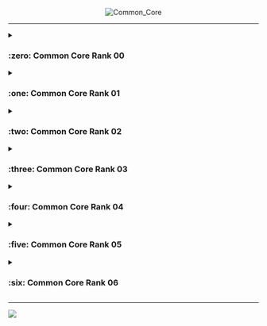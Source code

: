 <div align="center">
  
  ![Common_Core](https://i.ibb.co/2tM5g9q/o.gif)
</div>

---
<details>
<summary><h3>:zero: Common Core Rank 00</h3></summary>

<br>
  
| Project Name  |   Description  | Score                                                                                                           |
|:-------------:|---------------|-----------------------------------------------------------------------------------------------------------------|
| [**Libft**](https://github.com/emtraverso/Libft) | C - Solo Project  | [![etravers's 42 Libft Score](https://badge42.vercel.app/api/v2/clk6oyfv9002508mr8o9sufmp/project/2819697)](https://github.com/JaeSeoKim/badge42)

</details>

<details>
<summary><h3>:one: Common Core Rank 01</h3></summary>

<br>

| Project Name       | Description                          | Score |
|:------------------:|--------------------------------------|-------|
| **Born2BeRoot**    | Virtual Machine using Debian - Solo Project |[![etravers's 42 Born2beroot Score](https://badge42.vercel.app/api/v2/clk6oyfv9002508mr8o9sufmp/project/2847580)](https://github.com/JaeSeoKim/badge42)|
| [**Ft_printf**](https://github.com/emtraverso/Ft_printf/tree/main/Ft_printf)      | C - Solo Project                     | [![etravers's 42 ft_printf Score](https://badge42.vercel.app/api/v2/clk6oyfv9002508mr8o9sufmp/project/2839786)](https://github.com/JaeSeoKim/badge42) |
| [**Get_next_line**](https://github.com/emtraverso/Get_next_line/tree/main/Get_next_line)  | C - Solo Project                     |[![etravers's 42 get_next_line Score](https://badge42.vercel.app/api/v2/clk6oyfv9002508mr8o9sufmp/project/2843938)](https://github.com/JaeSeoKim/badge42) |

</details>

<details>
<summary><h3>:two: Common Core Rank 02</h3></summary>

<br>

| Project Name       | Description                          | Score |
|:------------------:|--------------------------------------|-------|
| [**MiniTalk**](https://github.com/emtraverso/Minitalk/tree/main/Minitalk) | C - Solo Project                     |[![etravers's 42 push_swap Score](https://badge42.vercel.app/api/v2/clk6oyfv9002508mr8o9sufmp/project/2889443)](https://github.com/JaeSeoKim/badge42)|
| [**So_Long**](https://github.com/emtraverso/So_long/tree/main/So_long) | C - Solo Project                     |[![etravers's 42 so_long Score](https://badge42.vercel.app/api/v2/clk6oyfv9002508mr8o9sufmp/project/2948622)](https://github.com/JaeSeoKim/badge42)|
| [**Push_Swap**](https://github.com/emtraverso/Push_swap/tree/main/Push_swap) | C - Solo Project                     |[![etravers's 42 push_swap Score](https://badge42.vercel.app/api/v2/clk6oyfv9002508mr8o9sufmp/project/2889443)](https://github.com/JaeSeoKim/badge42)|
| **Exam Rank 02**   | Exam                                 |[![etravers's 42 Exam Rank 02 Score](https://badge42.vercel.app/api/v2/clk6oyfv9002508mr8o9sufmp/project/2878904)](https://github.com/JaeSeoKim/badge42)|

</details>

<details>
<summary><h3>:three: Common Core Rank 03</h3></summary>

<br>

| Project Name       | Description                          | Score |
|:------------------:|--------------------------------------|-------|
| [**Philosophers**](https://github.com/emtraverso/Philosophers/tree/main/Philosophers) | C - Solo Project | [![etravers's 42 Philosophers Score](https://badge42.vercel.app/api/v2/clk6oyfv9002508mr8o9sufmp/project/3064833)](https://github.com/JaeSeoKim/badge42) |
| [**Minishell**](https://github.com/emtraverso/Minishell/tree/main/Minishell) | C - Group Project | [![etravers's 42 minishell Score](https://badge42.vercel.app/api/v2/clk6oyfv9002508mr8o9sufmp/project/3003488)](https://github.com/JaeSeoKim/badge42)|
| **Exam Rank 03**   | Exam                                 |[![etravers's 42 Exam Rank 03 Score](https://badge42.vercel.app/api/v2/clk6oyfv9002508mr8o9sufmp/project/3046736)](https://github.com/JaeSeoKim/badge42)|

</details>

<details>
<summary><h3>:four: Common Core Rank 04</h3></summary>

<br>

| Project Name       | Description                          | Score |
|:------------------:|--------------------------------------|-------|
| **NetPractice**    | Networking - Solo Project            |[![etravers's 42 NetPractice Score](https://badge42.vercel.app/api/v2/clk6oyfv9002508mr8o9sufmp/project/3095486)](https://github.com/JaeSeoKim/badge42)|
| [**Cub3D**](https://github.com/emtraverso/Cub_3D/tree/main/Cub3d) | C - Group Project |[![etravers's 42 cub3d Score](https://badge42.vercel.app/api/v2/clk6oyfv9002508mr8o9sufmp/project/3080528)](https://github.com/JaeSeoKim/badge42)|
| [**C++ Modules 00-04**](https://github.com/emtraverso/C-Modules-00-04) | C++ - Solo Projects               |[![etravers's 42 CPP Module 01 Score](https://badge42.vercel.app/api/v2/clk6oyfv9002508mr8o9sufmp/project/3084265)](https://github.com/JaeSeoKim/badge42)|
| **Exam Rank 04**   | Exam                                 |[![etravers's 42 CPP Module 01 Score](https://badge42.vercel.app/api/v2/clk6oyfv9002508mr8o9sufmp/project/3084265)](https://github.com/JaeSeoKim/badge42)|

</details>

<details>
<summary><h3>:five: Common Core Rank 05</h3></summary>

<br>

| Project Name       | Description                          | Score |
|:------------------:|--------------------------------------|-------|
| **C++ Modules 05-09** | C++ - Solo Projects               |[![etravers's 42 CPP Module 05 Score](https://badge42.vercel.app/api/v2/clk6oyfv9002508mr8o9sufmp/project/3128186)](https://github.com/JaeSeoKim/badge42)|
| [**Ft_irc**](https://github.com/emtraverso/Ft_irc/tree/main/ft_irc) | C++ - Group Project |[![etravers's 42 ft_irc Score](https://badge42.vercel.app/api/v2/clk6oyfv9002508mr8o9sufmp/project/3128162)](https://github.com/JaeSeoKim/badge42)|
| **Inception**      | Docker - Solo Project                |[![etravers's 42 Inception Score](https://badge42.vercel.app/api/v2/clk6oyfv9002508mr8o9sufmp/project/3143110)](https://github.com/JaeSeoKim/badge42)|
| **Exam Rank 05**   | Exam                                 |       |

</details>

<details>
<summary><h3>:six: Common Core Rank 06</h3></summary>

<br>

| Project Name       | Description                          | Score |
|:------------------:|--------------------------------------|-------|
| **Ft_Transcendence** | NestJS, TypeScript, PostgreSQL & OAuth - Group Project |       |
| **Exam Rank 06**   | Exam                                 |       |

</details>

***

<img src="https://i.ibb.co/n1DRDD7/github-header-image-1.png" />
